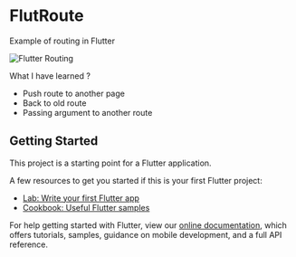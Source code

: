 # FlutRoute

Example of routing in Flutter

![Flutter Routing](https://res.cloudinary.com/alfianandinugraha/image/upload/v1635858736/flutter_route_qgffnx.gif)

What I have learned ?

- Push route to another page
- Back to old route
- Passing argument to another route

## Getting Started

This project is a starting point for a Flutter application.

A few resources to get you started if this is your first Flutter project:

- [Lab: Write your first Flutter app](https://flutter.dev/docs/get-started/codelab)
- [Cookbook: Useful Flutter samples](https://flutter.dev/docs/cookbook)

For help getting started with Flutter, view our
[online documentation](https://flutter.dev/docs), which offers tutorials,
samples, guidance on mobile development, and a full API reference.
